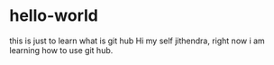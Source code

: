 # hello-world
this is just to learn what is git hub
Hi my self jithendra, right now i am learning how to use git hub.
